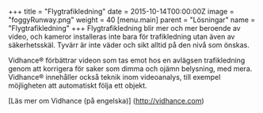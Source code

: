 +++
title = "Flygtrafikledning"
date = 2015-10-14T00:00:00Z
image = "foggyRunway.png"
weight = 40
[menu.main]
parent = "Lösningar"
name = "Flygtrafikledning"
+++
Flygtrafikledning blir mer och mer beroende av video, och kameror installeras inte bara för trafikledning utan även av säkerhetsskäl. Tyvärr är inte väder och sikt alltid på den nivå som önskas.

Vidhance® förbättrar videon som tas emot hos en avlägsen trafikledning genom att korrigera för saker som dimma och ojämn belysning, med mera. Vidhance® innehåller också teknik inom videoanalys, till exempel möjligheten att automatiskt följa ett objekt.
<!--more-->
[Läs mer om Vidhance (på engelska)] (http://vidhance.com)
